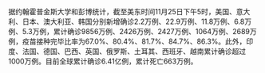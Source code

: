 据约翰霍普金斯大学和彭博统计，截至美东时间11月25日下午5时，美国、意大利、日本、澳大利亚、韩国分别新增确诊2.2万例、22.9万例、11.8万例、6.8万例、5.3万例，累计确诊9856万例、2426万例、2427万例、1064万例、2689万例，疫苗接种完毕比率为67.0%、80.4%、81.7%、84.7%、86.3%。此外，印度、法国、德国、巴西、英国、俄罗斯、土耳其、西班牙、越南累计确诊超过1000万例。目前全球累计确诊6.41亿例，累计死亡663万例。